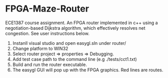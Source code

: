 # FPGA-Maze-Router
ECE1387 course assignment. An FPGA router implemented in c++ using a negotiation-based Dijkstra algorithm, which effectively resolves net congestion. See user instructions below.
  1. Instanll visual studio and open easygl.sln under router/
  2. Change platform to WIN32
  3. Select router project => properties => Debugging.
  4. Add test case path to the command line (e.g ./tests/cct1.txt)
  5. Build and run the router executable.
  6. The easygl GUI will pop up with the FPGA graphics. Red lines are routes.
